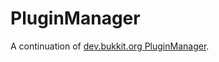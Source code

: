 # PluginManager
A continuation of [dev.bukkit.org PluginManager](http://dev.bukkit.org/bukkit-plugins/pm-pluginmanager/ "Bukkit Dev Pm-PluginManager").
